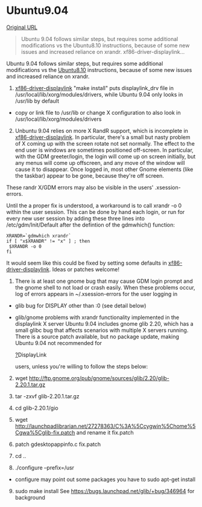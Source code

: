 # Ubuntu9.04

[Original URL](https://libdlo.freedesktop.org/wiki/Ubuntu9.04/)

> Ubuntu 9.04 follows similar steps, but requires some additional modifications vs the Ubuntu8.10 instructions, because of some new issues and increased reliance on xrandr. xf86-driver-displaylink...

Ubuntu 9.04 follows similar steps, but requires some additional modifications vs the [Ubuntu8.10](https://libdlo.freedesktop.org/wiki/Ubuntu8.10/) instructions, because of some new issues and increased reliance on xrandr.

1. [xf86-driver-displaylink](https://libdlo.freedesktop.org/wiki/xf86-driver-displaylink/) "make install" puts displaylink_drv file in /usr/local/lib/xorg/modules/drivers, while Ubuntu 9.04 only looks in /usr/lib by default

  - copy or link file to /usr/lib or change X configuration to also look in /usr/local/lib/xorg/modules/drivers

2. Unbuntu 9.04 relies on more X RandR support, which is incomplete in [xf86-driver-displaylink](https://libdlo.freedesktop.org/wiki/xf86-driver-displaylink/). In particular, there's a small but nasty problem of X coming up with the screen rotate not set normally. The effect to the end user is windows are sometimes positioned off-screen. In particular, with the GDM greeter/login, the login will come up on screen initially, but any menus will come up offscreen, and any move of the window will cause it to disappear. Once logged in, most other Gnome elements (like the taskbar) appear to be gone, because they're off screen.

These randr X/GDM errors may also be visible in the users' .xsession-errors.

Until the a proper fix is understood, a workaround is to call xrandr -o 0 within the user session. This can be done by hand each login, or run for every new user session by adding these three lines into /etc/gdm/Init/Default after the defintion of the gdmwhich() function:

```
XRANDR=`gdmwhich xrandr`
if [ "x$XRANDR" != "x" ] ; then
 $XRANDR -o 0
fi
```

It would seem like this could be fixed by setting some defaults in [xf86-driver-displaylink](https://libdlo.freedesktop.org/wiki/xf86-driver-displaylink/). Ideas or patches welcome!

1. There is at least one gnome bug that may cause GDM login prompt and the gnome shell to not load or crash easily. When these problems occur, log of errors appears in ~/.xsession-errors for the user logging in

  - glib bug for DISPLAY other than :0 (see detail below)
  - glib/gnome problems with xrandr functionality implemented in the displaylink X server Ubuntu 9.04 includes gnome glib 2.20, which has a small glibc bug that affects scenarios with multiple X servers running. There is a source patch available, but no package update, making Ubuntu 9.04 not recommended for 

    <span class="createlink"><a href="https://secure.freedesktop.org/write/libdlo/ikiwiki.cgi?page=DisplayLink&amp;from=Ubuntu9.04&amp;do=create">?</a>DisplayLink</span>

     users, unless you're willing to follow the steps below:

2. wget <http://ftp.gnome.org/pub/gnome/sources/glib/2.20/glib-2.20.1.tar.gz>

3. tar -zxvf glib-2.20.1.tar.gz

4. cd glib-2.20.1/gio
5. wget <http://launchpadlibrarian.net/27278363/C%3A%5Ccygwin%5Chome%5Cgwa%5Cglib-fix.patch> and rename it fix.patch
6. patch gdesktopappinfo.c fix.patch
7. cd ..
8. ./configure –prefix=/usr

  - configure may point out some packages you have to sudo apt-get install

9. sudo make install See <https://bugs.launchpad.net/glib/+bug/346964> for background
